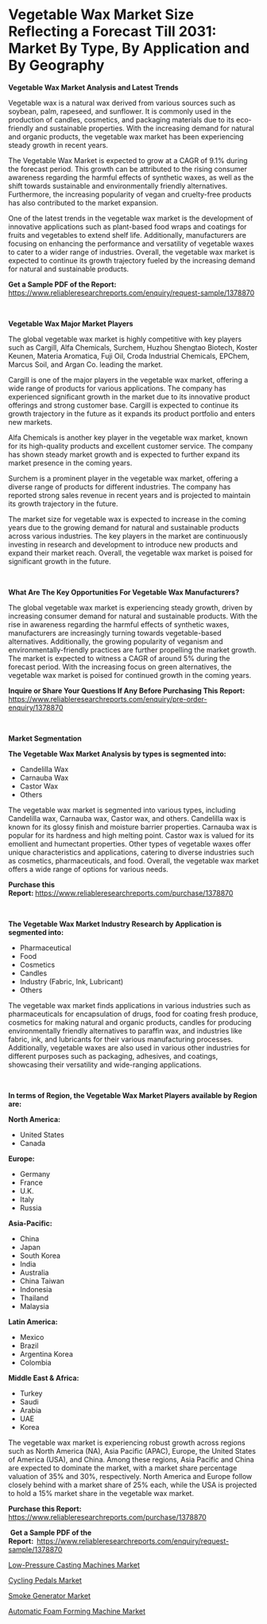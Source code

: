 <p><h1>Vegetable Wax Market Size Reflecting a Forecast Till 2031: Market By Type, By Application and By Geography</h1></p><p><strong>Vegetable Wax Market Analysis and Latest Trends</strong></p>
<p><p>Vegetable wax is a natural wax derived from various sources such as soybean, palm, rapeseed, and sunflower. It is commonly used in the production of candles, cosmetics, and packaging materials due to its eco-friendly and sustainable properties. With the increasing demand for natural and organic products, the vegetable wax market has been experiencing steady growth in recent years.</p><p>The Vegetable Wax Market is expected to grow at a CAGR of 9.1% during the forecast period. This growth can be attributed to the rising consumer awareness regarding the harmful effects of synthetic waxes, as well as the shift towards sustainable and environmentally friendly alternatives. Furthermore, the increasing popularity of vegan and cruelty-free products has also contributed to the market expansion.</p><p>One of the latest trends in the vegetable wax market is the development of innovative applications such as plant-based food wraps and coatings for fruits and vegetables to extend shelf life. Additionally, manufacturers are focusing on enhancing the performance and versatility of vegetable waxes to cater to a wider range of industries. Overall, the vegetable wax market is expected to continue its growth trajectory fueled by the increasing demand for natural and sustainable products.</p></p>
<p><strong>Get a Sample PDF of the Report:&nbsp;</strong> <a href="https://www.reliableresearchreports.com/enquiry/request-sample/1378870">https://www.reliableresearchreports.com/enquiry/request-sample/1378870</a></p>
<p>&nbsp;</p>
<p><strong>Vegetable Wax Major Market Players</strong></p>
<p><p>The global vegetable wax market is highly competitive with key players such as Cargill, Alfa Chemicals, Surchem, Huzhou Shengtao Biotech, Koster Keunen, Materia Aromatica, Fuji Oil, Croda Industrial Chemicals, EPChem, Marcus Soil, and Argan Co. leading the market.</p><p>Cargill is one of the major players in the vegetable wax market, offering a wide range of products for various applications. The company has experienced significant growth in the market due to its innovative product offerings and strong customer base. Cargill is expected to continue its growth trajectory in the future as it expands its product portfolio and enters new markets.</p><p>Alfa Chemicals is another key player in the vegetable wax market, known for its high-quality products and excellent customer service. The company has shown steady market growth and is expected to further expand its market presence in the coming years.</p><p>Surchem is a prominent player in the vegetable wax market, offering a diverse range of products for different industries. The company has reported strong sales revenue in recent years and is projected to maintain its growth trajectory in the future.</p><p>The market size for vegetable wax is expected to increase in the coming years due to the growing demand for natural and sustainable products across various industries. The key players in the market are continuously investing in research and development to introduce new products and expand their market reach. Overall, the vegetable wax market is poised for significant growth in the future.</p></p>
<p>&nbsp;</p>
<p><strong>What Are The Key Opportunities For Vegetable Wax Manufacturers?</strong></p>
<p><p>The global vegetable wax market is experiencing steady growth, driven by increasing consumer demand for natural and sustainable products. With the rise in awareness regarding the harmful effects of synthetic waxes, manufacturers are increasingly turning towards vegetable-based alternatives. Additionally, the growing popularity of veganism and environmentally-friendly practices are further propelling the market growth. The market is expected to witness a CAGR of around 5% during the forecast period. With the increasing focus on green alternatives, the vegetable wax market is poised for continued growth in the coming years.</p></p>
<p><strong>Inquire or Share Your Questions If Any Before Purchasing This Report:</strong> <a href="https://www.reliableresearchreports.com/enquiry/pre-order-enquiry/1378870">https://www.reliableresearchreports.com/enquiry/pre-order-enquiry/1378870</a></p>
<p>&nbsp;</p>
<p><strong>Market Segmentation</strong></p>
<p><strong>The Vegetable Wax Market Analysis by types is segmented into:</strong></p>
<p><ul><li>Candelilla Wax</li><li>Carnauba Wax</li><li>Castor Wax</li><li>Others</li></ul></p>
<p><p>The vegetable wax market is segmented into various types, including Candelilla wax, Carnauba wax, Castor wax, and others. Candelilla wax is known for its glossy finish and moisture barrier properties. Carnauba wax is popular for its hardness and high melting point. Castor wax is valued for its emollient and humectant properties. Other types of vegetable waxes offer unique characteristics and applications, catering to diverse industries such as cosmetics, pharmaceuticals, and food. Overall, the vegetable wax market offers a wide range of options for various needs.</p></p>
<p><strong>Purchase this Report:&nbsp;</strong><a href="https://www.reliableresearchreports.com/purchase/1378870">https://www.reliableresearchreports.com/purchase/1378870</a></p>
<p>&nbsp;</p>
<p><strong>The Vegetable Wax Market Industry Research by Application is segmented into:</strong></p>
<p><ul><li>Pharmaceutical</li><li>Food</li><li>Cosmetics</li><li>Candles</li><li>Industry (Fabric, Ink, Lubricant)</li><li>Others</li></ul></p>
<p><p>The vegetable wax market finds applications in various industries such as pharmaceuticals for encapsulation of drugs, food for coating fresh produce, cosmetics for making natural and organic products, candles for producing environmentally friendly alternatives to paraffin wax, and industries like fabric, ink, and lubricants for their various manufacturing processes. Additionally, vegetable waxes are also used in various other industries for different purposes such as packaging, adhesives, and coatings, showcasing their versatility and wide-ranging applications.</p></p>
<p>&nbsp;</p>
<p><strong>In terms of Region, the Vegetable Wax Market Players available by Region are:</strong></p>
<p>
    <p> <strong> North America: </strong>
        <ul>
            <li>United States</li>
            <li>Canada</li>
        </ul>
        </p> 
    <p> <strong> Europe: </strong>
        <ul>
            <li>Germany</li>
            <li>France</li>
            <li>U.K.</li>
            <li>Italy</li>
            <li>Russia</li>
        </ul>
        </p> 
    <p> <strong> Asia-Pacific: </strong>
        <ul>
            <li>China</li>
            <li>Japan</li>
            <li>South Korea</li>
            <li>India</li>
            <li>Australia</li>
            <li>China Taiwan</li>
            <li>Indonesia</li>
            <li>Thailand</li>
            <li>Malaysia</li>
        </ul>
        </p> 
    <p> <strong> Latin America: </strong>
        <ul>
            <li>Mexico</li>
            <li>Brazil</li>
            <li>Argentina Korea</li>
            <li>Colombia</li>
        </ul>
        </p> 
    <p> <strong> Middle East & Africa: </strong>
        <ul>
            <li>Turkey</li>
            <li>Saudi</li>
            <li>Arabia</li>
            <li>UAE</li>
            <li>Korea</li>
        </ul>
    </p>
    </p>
<p><p>The vegetable wax market is experiencing robust growth across regions such as North America (NA), Asia Pacific (APAC), Europe, the United States of America (USA), and China. Among these regions, Asia Pacific and China are expected to dominate the market, with a market share percentage valuation of 35% and 30%, respectively. North America and Europe follow closely behind with a market share of 25% each, while the USA is projected to hold a 15% market share in the vegetable wax market.</p></p>
<p><strong>Purchase this Report: </strong><a href="https://www.reliableresearchreports.com/purchase/1378870">https://www.reliableresearchreports.com/purchase/1378870</a></p>
<p>&nbsp;<strong>Get a Sample PDF of the Report:&nbsp;&nbsp;</strong><a href="https://www.reliableresearchreports.com/enquiry/request-sample/1378870">https://www.reliableresearchreports.com/enquiry/request-sample/1378870</a></p>
<p><strong></strong></p>
<p><p><a href="https://view.publitas.com/reportprime-1/low-pressure-casting-machines-market-a-comprehensive-report-of-its-market-share-growth-trends-2023-2030/">Low-Pressure Casting Machines Market</a></p><p><a href="https://view.publitas.com/reportprime-1/cycling-pedals-market-provides-detailed-segmentation-of-this-market-based-on-type-application-and-region-and-forecast-for-the-period-from-2023-2030/">Cycling Pedals Market</a></p><p><a href="https://zircon-bluebell-299.notion.site/Smoke-Generator-Market-A-Comprehensive-Report-of-its-Market-Share-Growth-Trends-2024-2031-519bab31eeae4ae188b3f81aa84496f3">Smoke Generator Market</a></p><p><a href="https://view.publitas.com/reportprime-1/automatic-foam-forming-machine-market-dynamics-2023-2030-also-about-its-market-trends-projections-and-opportunities/">Automatic Foam Forming Machine Market</a></p></p>